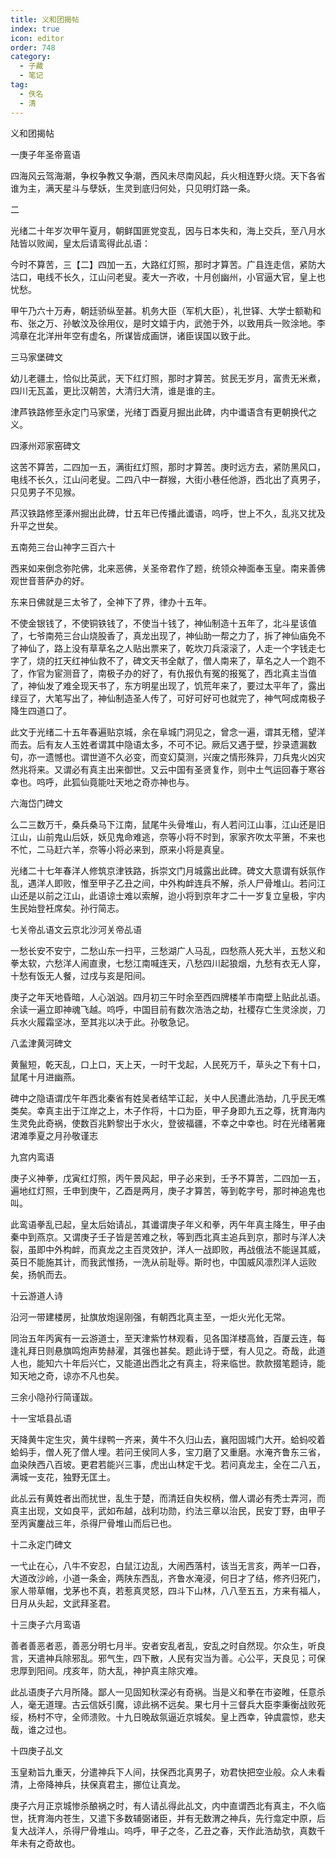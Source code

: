 ```yaml
---
title: 义和团揭帖
index: true
icon: editor
order: 748
category:
  - 子藏
  - 笔记
tag:
  - 佚名
  - 清
---
```


义和团揭帖  

一庚子年圣帝鵉语  

四海风云驾海潮，争权争教又争潮，西风未尽南风起，兵火相连野火烧。天下各省谁为主，满天星斗与孽妖，生灵到底归何处，只见明灯路一条。  

二  

光绪二十年岁次甲午夏月，朝鲜国匪党变乱，因与日本失和，海上交兵，至八月水陆皆以败闻，皇太后请鸾得此乩语：  

今时不算苦，三【二】四加一五，大路红灯照，那时才算苦。广县连走信，紧防大沽口，电线不长久，江山问老叟。麦大一齐收，十月创幽州，小官逼大官，皇上也忧愁。  

甲午乃六十万寿，朝廷骄纵至甚。机务大臣（军机大臣），礼世铎、大学士额勒和布、张之万、孙敏汶及徐用仪，是时文嬉于内，武弛于外，以致用兵一败涂地。李鸿章在北洋卅年空有虚名，所谋皆成画饼，诸臣误国以致于此。  

三马家堡碑文  

幼儿老疆土，恰似比英武，天下红灯照，那时才算苦。贫民无岁月，富贵无米煮，四川无瓦盖，更比汉朝苦，大清归大清，谁是谁的主。  

津芦铁路修至永定门马家堡，光绪丁酉夏月掘出此碑，内中谶语含有更朝换代之义。  

四涿州邓家窑碑文  

这苦不算苦，二四加一五，满街红灯照，那时才算苦。庚时远方去，紧防黑风口，电线不长久，江山问老叟。二四八中一群猴，大街小巷任他游，西北出了真男子，只见男子不见猴。  

芦汉铁路修至涿州掘出此碑，廿五年已传播此谶语，呜呼，世上不久，乱兆又扰及升平之世矣。  

五南苑三台山神字三百六十  

西来如来倒念弥陀佛，北来恶佛，关圣帝君作了题，统领众神面奉玉皇。南来善佛观世音菩萨办的好。  

东来日佛就是三太爷了，全神下了界，律办十五年。  

不使金银钱了，不使铜铁钱了，不使当十钱了，神仙制造十五年了，北斗星该值了，七爷南苑三台山烧股香了，真龙出现了，神仙助一帮之力了，拆了神仙庙免不了神仙了，路上没有草草名之人贴出票来了，乾坎刀兵滚滚了，人走一个字钱走七字了，烧的扛天红神仙救不了，碑文天书全献了，僧人南来了，草名之人一个跑不了，作官为宦测音了，南极子办的好了，有仇报仇有冤的报冤了，西北真主当值了，神仙发了难全现天书了，东方明星出现了，饥荒年来了，要过太平年了，露出绿豆了，大笔写出了，神仙制造圣人传了，可好可好可也就完了，神气呵成南极子降生四道口了。  

此文于光绪二十五年春遍贴京城，余在阜城门洞见之，曾念一遍，谓其无稽，望洋而去。后有友人玉姓者谓其中隐语太多，不可不记。厥后又遇于壁，抄录遗漏数句，亦一遗憾也。谓世道不久必变，而变幻莫测，兴废之情形殊异，刀兵鬼火凶灾然兆将来。又谓必有真主出来御世。又云中国有圣贤复作，则中土气运回春于寒谷幸也。呜呼，此狐仙竟能吐天地之奇亦神也与。  

六海岱门碑文  

么二三数万千，桑兵桑马下江南，鼠尾牛头骨堆山，有人若问江山事，江山还是旧江山，山前鬼山后妖，妖见鬼命难逃，奈等小将不时到，家家齐吹太平箫，不来也不忙，二马赶六羊，奈等小将必来到，原来小将是真皇。  

光绪二十七年春洋人修筑京津铁路，拆崇文门月城露出此碑。碑文大意谓有妖氛作乱，遇洋人即败，惟至甲子乙丑之间，中外构衅连兵不解，杀人尸骨堆山。若问江山还是以前之江山，此语谅士难以索解，迨小将到京年才二十一岁复立皇极，宇内生民始登衽席矣。孙行简志。  

七关帝乩语文云京北沙河关帝乩语  

一愁长安不安宁，二愁山东一扫平，三愁湖广人马乱，四愁燕人死大半，五愁义和拳太软，六愁洋人闹直隶，七愁江南喊连天，八愁四川起狼烟，九愁有衣无人穿，十愁有饭无人餐，过戌与亥是阳间。  

庚子之年天地昏暗，人心汹汹。四月初三午时余至西四牌楼羊市南壁上贴此乩语。余读一遍立即神魂飞越。呜呼，中国目前有数次浩浩之劫，社稷存亡生灵涂炭，刀兵水火履霜坚冰，至其兆以决于此。孙敬急记。  

八孟津黄河碑文  

黄鬣短，乾天乱，口上口，天上天，一时干戈起，人民死万千，草头之下有十口，鼠尾十月进幽燕。  

碑中之隐语谓戊午年西北秦省有姓吴者结竿讧起，关中人民遭此浩劫，几乎民无噍类矣。幸真主出于江岸之上，木子作将，十口为臣，甲子身即九五之尊，抚育海内生灵免此奇祸，使数百兆黔黎出于水火，登彼福疆，不幸之中幸也。时在光绪著雍涒滩季夏之月孙敬谨志  

九宫内鸾语  

庚子义神拳，戊寅红灯照，丙午景风起，甲子必来到，壬予不算苦，二四加一五，遍地红灯照，壬申到庚午，乙酉是两月，庚子才算苦，等到乾字号，那时神追鬼也叫。  

此鸾语拳乱已起，皇太后始请乩，其谶谓庚子年义和拳，丙午年真主降生，甲子由秦中到燕京。又谓庚子壬子皆是苦难之秋，等到西北真主追兵到京，那时与洋人决裂，虽即中外构衅，而真龙之主百灵效护，洋人一战即败，再战俄法不能逞其威，英日不能施其计，而我武惟扬，一洗从前耻辱。斯时也，中国威风凛烈洋人运败矣，扬帆而去。  

十云游道人诗  

沿河一带建楼房，扯旗放炮逞刚强，有朝西北真主至，一炬火光化无常。  

同治五年丙寅有一云游道士，至天津紫竹林观看，见各国洋楼高耸，百厦云连，每逢礼拜日则悬旗鸣炮声势赫濯，其强也甚矣。题此诗于壁，有人见之。奇哉，此道人也，能知六十年后兴亡，又能道出西北之有真主，将来临世。款款掇笔题诗，能知天地之奇，谅亦不凡也矣。  

三余小隐孙行简谨跋。  

十一宝坻县乩语  

天降黄牛定生灾，黄牛绿鸭一齐来，黄牛不久归山去，襄阳固城门大开。蛤蚂咬着蛤蚂手，僧人死了僧人埋。若问王侯同人多，宝刀磨了又重磨。水淹齐鲁东三省，血染陕西八百坡。更君若能兴三事，虎出山林定干戈。若问真龙主，全在二八五，满城一支花，独野无匡土。  

此乩云有黄姓者出而扰世，乱生于楚，而清廷自失权柄，僧人谓必有秃士弄河，而真主出现，文如良平，武如布越，战利功勋，约法三章以治民，民安丁野，由甲子至丙寅鏖战三年，杀得尸骨堆山而后已也。  

十二永定门碑文  

一弋止在心，八牛不安忍，白鼠江边乱，大闹西落村，该当无言亥，两羊一口吞，大道改沙岭，小道一条金，两陕东西乱，齐鲁水淹浸，何日才了结，修齐归死门，家人带草帽，戈茅也不真，若惹真灵怒，四斗下山林，八八至五五，方来有福人，日月从头起，文武拜圣君。  

十三庚子六月鸾语  

善者善恶者恶，善恶分明七月半。安者安乱者乱，安乱之时自然现。尔众生，听良言，天遣神兵除邪乱。邪气生，四下散，人民有灾当为善。心公平，天良见；可保忠厚到阳间。戌亥年，防大乱，神护真主除灾难。  

此乩语庚子六月所降。鄙人一见固知秋深必有奇祸。当是义和拳在市姿睢，任意杀人，毫无道理。古云信妖引魔，谅此祸不远矣。果七月十三督兵大臣李秉衡战败死绥，杨村不守，全师溃败。十九日晚敌氛逼近京城矣。皇上西幸，钟虞震惊，悲夫哉，谁之过也。  

十四庚子乩文  

玉皇勑旨九重天，分遣神兵下人间，扶保西北真男子，劝君快把空业般。众人未看清，上帝降神兵，扶保真君主，挪位让真龙。  

庚子六月正京城惨杀酿祸之时，有人请乩得此乩文，内中直谓西北有真主，不久临世，抚育海内苍生，又遣下多数辅弼诸臣，并有无数渭之神兵，先行龛定中原，后复大战洋人，杀得尸骨堆山。呜呼，甲子之冬，乙丑之春，天作此浩劫欤，真数千年未有之奇故也。  
